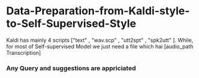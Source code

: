 # Data-Preparation-from-Kaldi-style-to-Self-Supervised-Style
Kaldi has mainly 4 scripts ["text" , "wav.scp" , "utt2spt" , "spk2utt" ].
While, for most of Self-supervised Model we just need a file which hai [audio_path   Transcription]

### Any Query and suggestions are appriciated 
